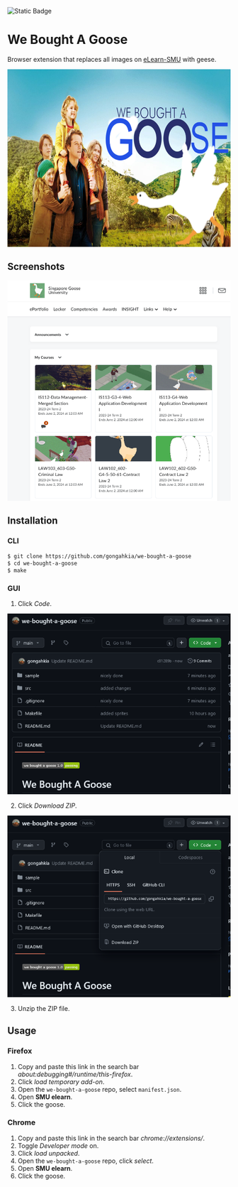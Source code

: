 ![Static Badge](https://img.shields.io/badge/we_bought_a_goose_1.0-passing-green)

# We Bought A Goose

Browser extension that replaces all images on [eLearn-SMU](https://elearn.smu.edu.sg/) with geese.

<div align="center">
  <img height="400px" src="sample/we-bought-a-goose.jpg"></img>
</div>

## Screenshots

![](sample/we-bought-a-goose-usage.png)

## Installation

### CLI

```console
$ git clone https://github.com/gongahkia/we-bought-a-goose
$ cd we-bought-a-goose
$ make
```

### GUI

1. Click *Code*.

![](sample/goose-installation-1.png)

2. Click *Download ZIP*.

![](sample/goose-installation-2.png)

3. Unzip the ZIP file.

## Usage

### Firefox

1. Copy and paste this link in the search bar *about:debugging#/runtime/this-firefox*.
2. Click *load temporary add-on*.
3. Open the `we-bought-a-goose` repo, select `manifest.json`.
4. Open **SMU elearn**.
5. Click the goose.

### Chrome

1. Copy and paste this link in the search bar *chrome://extensions/*.
2. Toggle *Developer mode* on.
3. Click *load unpacked*.
4. Open the `we-bought-a-goose` repo, click *select*.
5. Open **SMU elearn**.
6. Click the goose.
